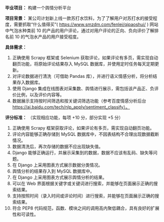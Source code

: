 **毕业项目：** 构建一个舆情分析平台

**项目背景：** 某公司计划新上线一款苏打水饮料，为了了解用户对苏打水的接受程度，需要抓取“什么值得买”( https://www.smzdm.com/fenlei/qipaoshui/ ) 网站中气泡水种类前 10 的产品的用户评论，通过对用户评论的正向、负向评价了解排名前 10 的气泡水产品的用户接受程度。

**具体需求：**

1. 正确使用 Scrapy 框架或 Selenium 获取评论，如果评论有多页，需实现自动翻页功能，将原始评论结果存入 MySQL 数据库，并使用定时任务每天定期更新。
2. 对评论数据进行清洗（可借助 Pandas 库），并进行语义情感分析，将分析结果存入数据库。
3. 使用 Django 集成在线图表对采集数、舆情进行展示，需包括该产品正、负评价比例，以及评价内容等。
4. 数据展示支持按时间筛选和按关键词筛选功能（参考百度情感分析后台 https://ai.baidu.com/tech/nlp_apply/sentiment_classify）。

**评分标准：** （实现相应功能，每项 +10 分，部分实现 +5 分）

1. 正确使用 Scrapy 框架获取评论，如果评论有多页，需实现自动翻页功能。
2. 评论内容能够正确存储到 MySQL 数据库中，不因表结构不合理出现数据截断情况。
3. 数据清洗后，再次存储的数据不应出现缺失值。
4. Django 能够正确运行，并展示采集到的数据，数据不应该有乱码、缺失等问题。
5. 在 Django 上采用图表方式展示数据分类情况。
6. 舆情分析的结果存入到 MySQL 数据库中。
7. 在 Django 上采用图表方式展示舆情分析的结果。
8. 可以在 Web 界面根据关键字或关键词进行搜索，并能够在页面展示正确的搜索结果。
9. 支持按照时间（录入时间或评论时间）进行搜索，并能够在页面展示正确的搜索结果。
10. 符合 PEP8 代码规范，函数、模块之间的调用高内聚低耦合，具有良好的扩展性和可读性。
